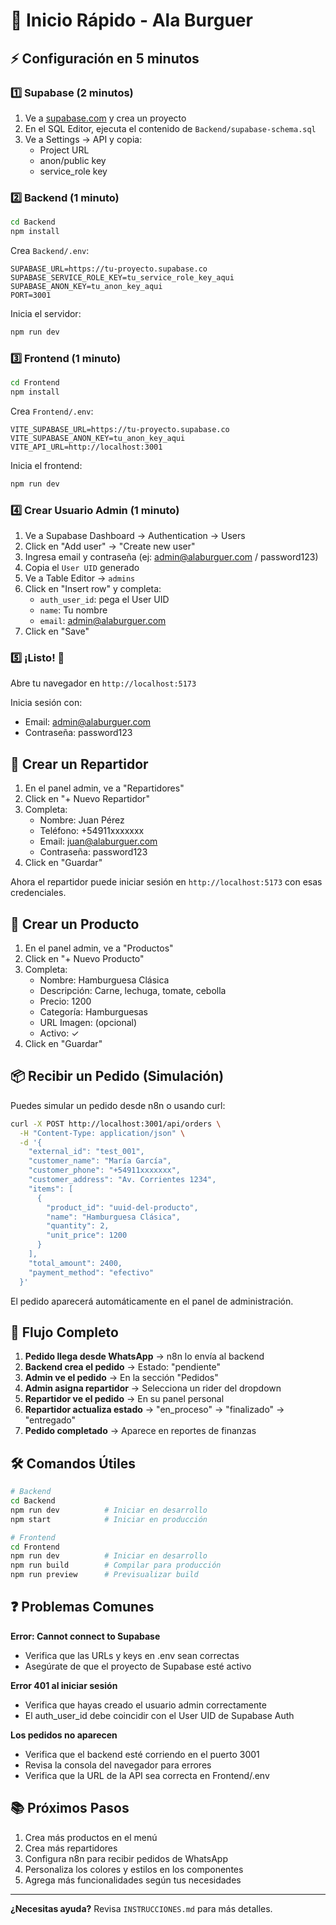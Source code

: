 # 🚀 Inicio Rápido - Ala Burguer

## ⚡ Configuración en 5 minutos

### 1️⃣ Supabase (2 minutos)

1. Ve a [supabase.com](https://supabase.com) y crea un proyecto
2. En el SQL Editor, ejecuta el contenido de `Backend/supabase-schema.sql`
3. Ve a Settings → API y copia:
   - Project URL
   - anon/public key
   - service_role key

### 2️⃣ Backend (1 minuto)

```bash
cd Backend
npm install
```

Crea `Backend/.env`:
```env
SUPABASE_URL=https://tu-proyecto.supabase.co
SUPABASE_SERVICE_ROLE_KEY=tu_service_role_key_aqui
SUPABASE_ANON_KEY=tu_anon_key_aqui
PORT=3001
```

Inicia el servidor:
```bash
npm run dev
```

### 3️⃣ Frontend (1 minuto)

```bash
cd Frontend
npm install
```

Crea `Frontend/.env`:
```env
VITE_SUPABASE_URL=https://tu-proyecto.supabase.co
VITE_SUPABASE_ANON_KEY=tu_anon_key_aqui
VITE_API_URL=http://localhost:3001
```

Inicia el frontend:
```bash
npm run dev
```

### 4️⃣ Crear Usuario Admin (1 minuto)

1. Ve a Supabase Dashboard → Authentication → Users
2. Click en "Add user" → "Create new user"
3. Ingresa email y contraseña (ej: admin@alaburguer.com / password123)
4. Copia el `User UID` generado
5. Ve a Table Editor → `admins`
6. Click en "Insert row" y completa:
   - `auth_user_id`: pega el User UID
   - `name`: Tu nombre
   - `email`: admin@alaburguer.com
7. Click en "Save"

### 5️⃣ ¡Listo! 🎉

Abre tu navegador en `http://localhost:5173`

Inicia sesión con:
- Email: admin@alaburguer.com
- Contraseña: password123

## 📱 Crear un Repartidor

1. En el panel admin, ve a "Repartidores"
2. Click en "+ Nuevo Repartidor"
3. Completa:
   - Nombre: Juan Pérez
   - Teléfono: +54911xxxxxxx
   - Email: juan@alaburguer.com
   - Contraseña: password123
4. Click en "Guardar"

Ahora el repartidor puede iniciar sesión en `http://localhost:5173` con esas credenciales.

## 🍔 Crear un Producto

1. En el panel admin, ve a "Productos"
2. Click en "+ Nuevo Producto"
3. Completa:
   - Nombre: Hamburguesa Clásica
   - Descripción: Carne, lechuga, tomate, cebolla
   - Precio: 1200
   - Categoría: Hamburguesas
   - URL Imagen: (opcional)
   - Activo: ✓
4. Click en "Guardar"

## 📦 Recibir un Pedido (Simulación)

Puedes simular un pedido desde n8n o usando curl:

```bash
curl -X POST http://localhost:3001/api/orders \
  -H "Content-Type: application/json" \
  -d '{
    "external_id": "test_001",
    "customer_name": "María García",
    "customer_phone": "+54911xxxxxxx",
    "customer_address": "Av. Corrientes 1234",
    "items": [
      {
        "product_id": "uuid-del-producto",
        "name": "Hamburguesa Clásica",
        "quantity": 2,
        "unit_price": 1200
      }
    ],
    "total_amount": 2400,
    "payment_method": "efectivo"
  }'
```

El pedido aparecerá automáticamente en el panel de administración.

## 🔄 Flujo Completo

1. **Pedido llega desde WhatsApp** → n8n lo envía al backend
2. **Backend crea el pedido** → Estado: "pendiente"
3. **Admin ve el pedido** → En la sección "Pedidos"
4. **Admin asigna repartidor** → Selecciona un rider del dropdown
5. **Repartidor ve el pedido** → En su panel personal
6. **Repartidor actualiza estado** → "en_proceso" → "finalizado" → "entregado"
7. **Pedido completado** → Aparece en reportes de finanzas

## 🛠️ Comandos Útiles

```bash
# Backend
cd Backend
npm run dev          # Iniciar en desarrollo
npm start            # Iniciar en producción

# Frontend
cd Frontend
npm run dev          # Iniciar en desarrollo
npm run build        # Compilar para producción
npm run preview      # Previsualizar build
```

## ❓ Problemas Comunes

**Error: Cannot connect to Supabase**
- Verifica que las URLs y keys en .env sean correctas
- Asegúrate de que el proyecto de Supabase esté activo

**Error 401 al iniciar sesión**
- Verifica que hayas creado el usuario admin correctamente
- El auth_user_id debe coincidir con el User UID de Supabase Auth

**Los pedidos no aparecen**
- Verifica que el backend esté corriendo en el puerto 3001
- Revisa la consola del navegador para errores
- Verifica que la URL de la API sea correcta en Frontend/.env

## 📚 Próximos Pasos

1. Crea más productos en el menú
2. Crea más repartidores
3. Configura n8n para recibir pedidos de WhatsApp
4. Personaliza los colores y estilos en los componentes
5. Agrega más funcionalidades según tus necesidades

---

**¿Necesitas ayuda?** Revisa `INSTRUCCIONES.md` para más detalles.

